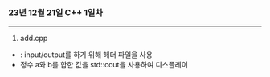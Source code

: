 ### 23년 12월 21일 C++ 1일차

***
1. add.cpp
* <iostream> : input/output를 하기 위해 <iostream> 헤더 파일을 사용
* 정수 a와 b를 합한 값을 std::cout을 사용하여 디스플레이

